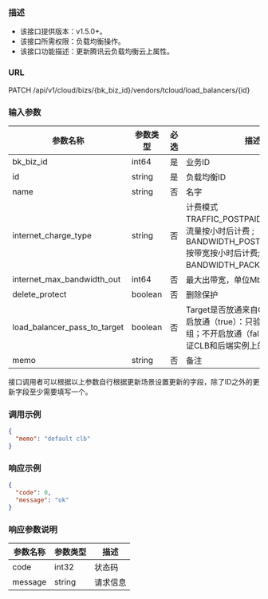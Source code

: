 ### 描述

- 该接口提供版本：v1.5.0+。
- 该接口所需权限：负载均衡操作。
- 该接口功能描述：更新腾讯云负载均衡云上属性。

### URL

PATCH /api/v1/cloud/bizs/{bk_biz_id}/vendors/tcloud/load_balancers/{id}

### 输入参数

| 参数名称                         | 参数类型    | 必选 | 描述                                                                                                      |
|------------------------------|---------|----|---------------------------------------------------------------------------------------------------------|
| bk_biz_id                    | int64   | 是  | 业务ID                                                                                                    |
| id                           | string  | 是  | 负载均衡ID                                                                                                  |
| name                         | string  | 否  | 名字                                                                                                      |
| internet_charge_type         | string  | 否  | 计费模式 TRAFFIC_POSTPAID_BY_HOUR 按流量按小时后计费 ; BANDWIDTH_POSTPAID_BY_HOUR 按带宽按小时后计费; BANDWIDTH_PACKAGE 带宽包计费 |
| internet_max_bandwidth_out   | int64   | 否  | 最大出带宽，单位Mbps                                                                                            |
| delete_protect               | boolean | 否  | 删除保护                                                                                                    |
| load_balancer_pass_to_target | boolean | 否  | Target是否放通来自CLB的流量。开启放通（true）：只验证CLB上的安全组；不开启放通（false）：需同时验证CLB和后端实例上的安全组。                              |
| memo                         | string  | 否  | 备注                                                                                                      |

接口调用者可以根据以上参数自行根据更新场景设置更新的字段，除了ID之外的更新字段至少需要填写一个。

### 调用示例

```json
{
  "memo": "default clb"
}
```

### 响应示例

```json
{
  "code": 0,
  "message": "ok"
}
```

### 响应参数说明

| 参数名称    | 参数类型   | 描述   |
|---------|--------|------|
| code    | int32  | 状态码  |
| message | string | 请求信息 |